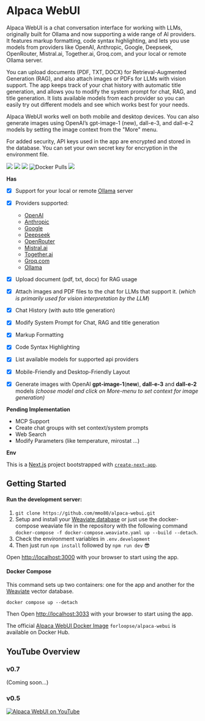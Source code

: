 # Alpaca WebUI

Alpaca WebUI is a chat conversation interface for working with LLMs, originally built for Ollama and now supporting a wide range of AI providers. It features markup formatting, code syntax highlighting, and lets you use models from providers like OpenAI, Anthropic, Google, Deepseek, OpenRouter, Mistral.ai, Together.ai, Groq.com, and your local or remote Ollama server.

You can upload documents (PDF, TXT, DOCX) for Retrieval-Augmented Generation (RAG), and also attach images or PDFs for LLMs with vision support. The app keeps track of your chat history with automatic title generation, and allows you to modify the system prompt for chat, RAG, and title generation. It lists available models from each provider so you can easily try out different models and see which works best for your needs.

Alpaca WebUI works well on both mobile and desktop devices. You can also generate images using OpenAI’s gpt-image-1 (new), dall-e-3, and dall-e-2 models by setting the image context from the "More" menu.

For added security, API keys used in the app are encrypted and stored in the database. You can set your own secret key for encryption in the environment file.

<a href="https://github.com/mmo80/alpaca-webui/actions/workflows/integrations.yml"><img src="https://img.shields.io/github/actions/workflow/status/mmo80/alpaca-webui/integrations.yml" /></a> <img src="https://img.shields.io/github/commit-activity/t/mmo80/alpaca-webui" /> <img src="https://img.shields.io/github/languages/top/mmo80/alpaca-webui" /> ![Docker Pulls](https://img.shields.io/docker/pulls/forloopse/alpaca-webui) <img src="https://img.shields.io/github/repo-size/mmo80/alpaca-webui" />
<br>

**Has**

- [x] Support for your local or remote [Ollama](https://ollama.com/) server
- [x] Providers supported: 
  - [OpenAI](https://chat.openai.com/)
  - [Anthropic](https://anthropic.com)
  - [Google](https://ai.google.dev/)
  - [Deepseek](https://deepseek.com/en)
  - [OpenRouter](https://openrouter.ai)
  - [Mistral.ai](https://mistral.ai/)
  - [Together.ai](https://www.together.ai/products#inference)
  - [Groq.com](https://wow.groq.com/)
  - [Ollama](https://ollama.com/)
- [x] Upload document (pdf, txt, docx) for RAG usage
- [x] Attach images and PDF files to the chat for LLMs that support it. (*which is primarily used for vision interpretation by the LLM*)
- [x] Chat History (with auto title generation)
- [x] Modify System Prompt for Chat, RAG and title generation
- [x] Markup Formatting
- [x] Code Syntax Highlighting
- [x] List available models for supported api providers
- [x] Mobile-Friendly and Desktop-Friendly Layout
- [x] Generate images with OpenAI **gpt-image-1**(**new**), **dall-e-3** and **dall-e-2** models _(choose model and click on More-menu to set context for image generation)_


**Pending Implementation**
- MCP Support
- Create chat groups with set context/system prompts
- Web Search
- Modify Parameters (like temperature, mirostat ...)

**Env**

This is a [Next.js](https://nextjs.org/) project bootstrapped with [`create-next-app`](https://github.com/vercel/next.js/tree/canary/packages/create-next-app).

## Getting Started

#### Run the development server:

1. `git clone https://github.com/mmo80/alpaca-webui.git`
2. Setup and install your [Weaviate database](https://weaviate.io/developers/weaviate/installation) or just use the docker-compose weaviate file in the repository with the following command `docker-compose -f docker-compose.weaviate.yaml up --build --detach`.
3. Check the environment variables in `.env.development`
4. Then just run `npm install` followed by `npm run dev` :sunglasses:

Open [http://localhost:3000](http://localhost:3000) with your browser to start using the app.

#### Docker Compose

This command sets up two containers: one for the app and another for the [Weaviate](https://weaviate.io/) vector database.

```shell
docker compose up --detach
```

Then Open [http://localhost:3033](http://localhost:3033) with your browser to start using the app.

The official [Alpaca WebUI Docker Image](https://hub.docker.com/r/forloopse/alpaca-webui) `forloopse/alpaca-webui` is available on Docker Hub.

## YouTube Overview
### v0.7
(Coming soon...)

### v0.5
[![Alpaca WebUI on YouTube](http://img.youtube.com/vi/utacKYiHtwI/0.jpg)](https://www.youtube.com/watch?v=utacKYiHtwI 'Alpaca WebUI Demo, AI, LLM, RAG, Web UI for Ollama, OpenAI, Together.xyz, Mistral.ai, Groq.com')
